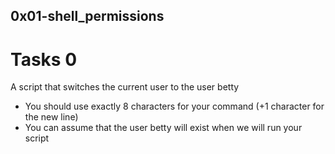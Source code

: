 ## 0x01-shell_permissions

# Tasks 0

A script that switches the current user to the user betty
* You should use exactly 8 characters for your command (+1 character for the new line)
* You can assume that the user betty will exist when we will run your script
